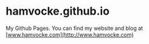 hamvocke.github.io
==================

My Github Pages. You can find my website and blog at [www.hamvocke.com](http://www.hamvocke.com)
